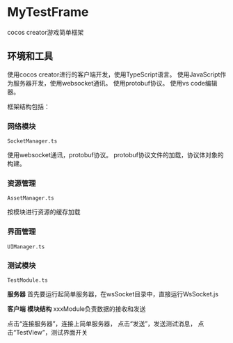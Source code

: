 # MyTestFrame
cocos creator游戏简单框架

## 环境和工具
使用cocos creator进行的客户端开发，使用TypeScript语言。
使用JavaScript作为服务器开发，使用websocket通讯。
使用protobuf协议。
使用vs code编辑器。

框架结构包括：

### 网络模块 
```
SocketManager.ts
```
使用websocket通讯，protobuf协议。
protobuf协议文件的加载，协议体对象的构建。

### 资源管理
```
AssetManager.ts
```
按模块进行资源的缓存加载

### 界面管理
```
UIManager.ts
```

### 测试模块
```
TestModule.ts
```
**服务器**
首先要运行起简单服务器，在wsSocket目录中，直接运行WsSocket.js

**客户端**
**模块结构** xxxModule负责数据的接收和发送 

点击“连接服务器”，连接上简单服务器，
点击“发送”，发送测试消息，
点击“TestView”，测试界面开关
